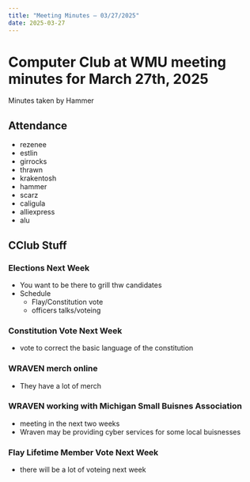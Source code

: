 ```yaml
---
title: "Meeting Minutes – 03/27/2025"
date: 2025-03-27
---
```

# Computer Club at WMU meeting minutes for March 27th, 2025
Minutes taken by Hammer



## Attendance
* rezenee
* estlin
* girrocks
* thrawn
* krakentosh
* hammer
* scarz
* caligula
* alliexpress
* alu

## CClub Stuff
### Elections Next Week
* You want to be there to grill thw candidates
* Schedule
    * Flay/Constitution vote
    * officers talks/voteing 

### Constitution Vote Next Week
* vote to correct the basic language of the constitution

### WRAVEN merch online
* They have a lot of merch

### WRAVEN working with Michigan Small Buisnes Association
* meeting in the next two weeks
* Wraven may be providing cyber services for some local buisnesses

### Flay Lifetime Member Vote Next Week
* there will be a lot of voteing next week
